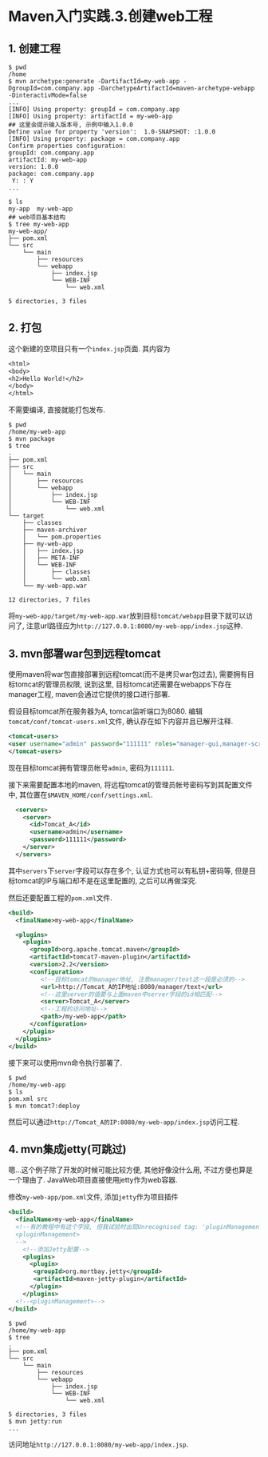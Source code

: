 # Maven入门实践.3.创建web工程

## 1. 创建工程

```console
$ pwd
/home
$ mvn archetype:generate -DartifactId=my-web-app -DgroupId=com.company.app -DarchetypeArtifactId=maven-archetype-webapp -DinteractivMode=false
...
[INFO] Using property: groupId = com.company.app
[INFO] Using property: artifactId = my-web-app
## 这里会提示输入版本号, 示例中输入1.0.0
Define value for property 'version':  1.0-SNAPSHOT: :1.0.0
[INFO] Using property: package = com.company.app
Confirm properties configuration:
groupId: com.company.app
artifactId: my-web-app
version: 1.0.0
package: com.company.app
 Y: : Y
...

$ ls
my-app  my-web-app
## web项目基本结构
$ tree my-web-app
my-web-app/
├── pom.xml
└── src
    └── main
        ├── resources
        └── webapp
            ├── index.jsp
            └── WEB-INF
                └── web.xml

5 directories, 3 files

```

## 2. 打包

这个新建的空项目只有一个`index.jsp`页面. 其内容为

```jsp
<html>
<body>
<h2>Hello World!</h2>
</body>
</html>
```

不需要编译, 直接就能打包发布.

```
$ pwd
/home/my-web-app
$ mvn package
$ tree
.
├── pom.xml
├── src
│   └── main
│       ├── resources
│       └── webapp
│           ├── index.jsp
│           └── WEB-INF
│               └── web.xml
└── target
    ├── classes
    ├── maven-archiver
    │   └── pom.properties
    ├── my-web-app
    │   ├── index.jsp
    │   ├── META-INF
    │   └── WEB-INF
    │       ├── classes
    │       └── web.xml
    └── my-web-app.war

12 directories, 7 files
```

将`my-web-app/target/my-web-app.war`放到目标`tomcat/webapp`目录下就可以访问了, 注意url路径应为`http://127.0.0.1:8080/my-web-app/index.jsp`这种.

## 3. mvn部署war包到远程tomcat

使用maven将war包直接部署到远程tomcat(而不是拷贝war包过去), 需要拥有目标tomcat的管理员权限, 说到这里, 目标tomcat还需要在webapps下存在manager工程, maven会通过它提供的接口进行部署.

假设目标tomcat所在服务器为A, tomcat监听端口为8080. 编辑`tomcat/conf/tomcat-users.xml`文件, 确认存在如下内容并且已解开注释.

```xml
<tomcat-users>
<user username="admin" password="111111" roles="manager-gui,manager-script,manager-jmx,manager-status"/>
</tomcat-users>
```

现在目标tomcat拥有管理员帐号`admin`, 密码为`111111`.

接下来需要配置本地的maven, 将远程tomcat的管理员帐号密码写到其配置文件中, 其位置在`$MAVEN_HOME/conf/settings.xml`.

```xml
  <servers>
    <server>
      <id>Tomcat_A</id>
      <username>admin</username>
      <password>111111</password>
    </server>
  </servers>
```

其中`servers`下`server`字段可以存在多个, 认证方式也可以有私钥+密码等, 但是目标tomcat的IP与端口却不是在这里配置的, 之后可以再做深究.

然后还要配置工程的`pom.xml`文件.

```xml
<build>
  <finalName>my-web-app</finalName>

  <plugins>
    <plugin>
      <groupId>org.apache.tomcat.maven</groupId>
      <artifactId>tomcat7-maven-plugin</artifactId>
      <version>2.2</version>
      <configuration>
         <!--目标tomcat的manager地址, 注意manager/text这一段是必须的-->
         <url>http://Tomcat_A的IP地址:8080/manager/text</url>
         <!--这里server的值要与上面maven中server字段的id相匹配-->
         <server>Tomcat_A</server>
         <!--工程的访问地址-->
         <path>/my-web-app</path>
      </configuration>
    </plugin>
  </plugins>
</build>
```

接下来可以使用mvn命令执行部署了.

```
$ pwd
/home/my-web-app
$ ls
pom.xml src
$ mvn tomcat7:deploy
```

然后可以通过`http://Tomcat_A的IP:8080/my-web-app/index.jsp`访问工程.

## 4. mvn集成jetty(可跳过)

嗯...这个例子除了开发的时候可能比较方便, 其他好像没什么用, 不过方便也算是一个理由了. JavaWeb项目直接使用jetty作为web容器.

修改`my-web-app/pom.xml`文件, 添加`jetty`作为项目插件

```xml
<build>
  <finalName>my-web-app</finalName>
  <!--有的教程中有这个字段, 但我试验时出现Unrecognised tag: 'pluginManagement'
  <pluginManagement>
  -->
    <!--添加Jetty配置-->
    <plugins>
      <plugin>
       <groupId>org.mortbay.jetty</groupId>   
       <artifactId>maven-jetty-plugin</artifactId>
      </plugin>
    </plugins>
  <!--<pluginManagement>-->
</build>
```

```
$ pwd
/home/my-web-app
$ tree
.
├── pom.xml
└── src
    └── main
        ├── resources
        └── webapp
            ├── index.jsp
            └── WEB-INF
                └── web.xml

5 directories, 3 files
$ mvn jetty:run
...
```

访问地址`http://127.0.0.1:8080/my-web-app/index.jsp`.
